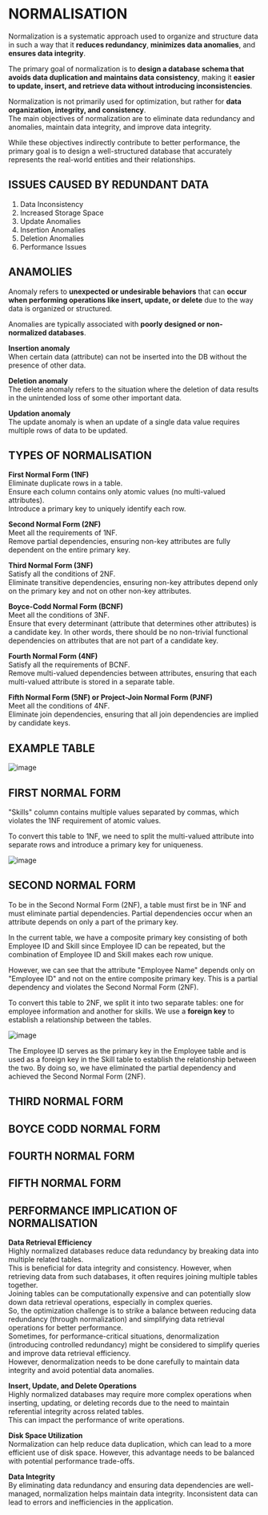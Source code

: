 # NORMALISATION

Normalization is a systematic approach used to organize and structure data in such a way that it **reduces redundancy**, **minimizes data anomalies**, and **ensures data integrity**. 
 
The primary goal of normalization is to **design a database schema that avoids data duplication and maintains data consistency**, making it **easier to update, insert, and retrieve data without introducing inconsistencies**.

Normalization is not primarily used for optimization, but rather for **data organization, integrity, and consistency**. <br>
The main objectives of normalization are to eliminate data redundancy and anomalies, maintain data integrity, and improve data integrity. 

While these objectives indirectly contribute to better performance, the primary goal is to design a well-structured database that accurately represents the real-world entities and their relationships.

## ISSUES CAUSED BY REDUNDANT DATA

1. Data Inconsistency
2. Increased Storage Space
3. Update Anomalies
4. Insertion Anomalies
5. Deletion Anomalies
6. Performance Issues

## ANAMOLIES
Anomaly refers to **unexpected or undesirable behaviors** that can **occur when performing operations like insert, update, or delete** due to the way data is organized or structured. 

Anomalies are typically associated with **poorly designed or non-normalized databases**.

**Insertion anomaly** <br>
When certain data (attribute) can not be inserted into the DB without the presence of other data.

**Deletion anomaly** <br>
The delete anomaly refers to the situation where the deletion of data results in the unintended loss of some other important data.

**Updation anomaly** <br>
The update anomaly is when an update of a single data value requires multiple rows of data to be updated.

## TYPES OF NORMALISATION

**First Normal Form (1NF)** <br>
Eliminate duplicate rows in a table. <br>
Ensure each column contains only atomic values (no multi-valued attributes). <br>
Introduce a primary key to uniquely identify each row. <br>

**Second Normal Form (2NF)** <br>
Meet all the requirements of 1NF. <br>
Remove partial dependencies, ensuring non-key attributes are fully dependent on the entire primary key. <br>

**Third Normal Form (3NF)** <br>
Satisfy all the conditions of 2NF. <br>
Eliminate transitive dependencies, ensuring non-key attributes depend only on the primary key and not on other non-key attributes. <br>

**Boyce-Codd Normal Form (BCNF)** <br>
Meet all the conditions of 3NF. <br>
Ensure that every determinant (attribute that determines other attributes) is a candidate key. In other words, there should be no non-trivial functional dependencies on attributes that are not part of a candidate key. <br>

**Fourth Normal Form (4NF)** <br>
Satisfy all the requirements of BCNF. <br>
Remove multi-valued dependencies between attributes, ensuring that each multi-valued attribute is stored in a separate table. <br>

**Fifth Normal Form (5NF) or Project-Join Normal Form (PJNF)** <br>
Meet all the conditions of 4NF. <br>
Eliminate join dependencies, ensuring that all join dependencies are implied by candidate keys. <br>


## EXAMPLE TABLE

![image](https://github.com/JashandeepSidhu712/DBMS/assets/117754690/bb64c846-70dc-4773-bc6d-aebf2f7e0ccf)

## FIRST NORMAL FORM
"Skills" column contains multiple values separated by commas, which violates the 1NF requirement of atomic values.

To convert this table to 1NF, we need to split the multi-valued attribute into separate rows and introduce a primary key for uniqueness.

![image](https://github.com/JashandeepSidhu712/DBMS/assets/117754690/e7ecb740-ca4c-4b57-826a-a4df7484a2da)

## SECOND NORMAL FORM
To be in the Second Normal Form (2NF), a table must first be in 1NF and must eliminate partial dependencies. Partial dependencies occur when an attribute depends on only a part of the primary key.

In the current table, we have a composite primary key consisting of both Employee ID and Skill since Employee ID can be repeated, but the combination of Employee ID and Skill makes each row unique.

However, we can see that the attribute "Employee Name" depends only on "Employee ID" and not on the entire composite primary key. This is a partial dependency and violates the Second Normal Form (2NF).

To convert this table to 2NF, we split it into two separate tables: one for employee information and another for skills. We use a **foreign key** to establish a relationship between the tables.

![image](https://github.com/JashandeepSidhu712/DBMS/assets/117754690/4addb738-eaf7-4225-92bb-e22f8da5d6b6)

The Employee ID serves as the primary key in the Employee table and is used as a foreign key in the Skill table to establish the relationship between the two. By doing so, we have eliminated the partial dependency and achieved the Second Normal Form (2NF).

## THIRD NORMAL FORM

## BOYCE CODD NORMAL FORM

## FOURTH NORMAL FORM

## FIFTH NORMAL FORM









## PERFORMANCE IMPLICATION OF NORMALISATION

**Data Retrieval Efficiency** <br>
Highly normalized databases reduce data redundancy by breaking data into multiple related tables. <br>
This is beneficial for data integrity and consistency. However, when retrieving data from such databases, it often requires joining multiple tables together. <br>
Joining tables can be computationally expensive and can potentially slow down data retrieval operations, especially in complex queries. <br>
So, the optimization challenge is to strike a balance between reducing data redundancy (through normalization) and simplifying data retrieval operations for better performance. <br>
Sometimes, for performance-critical situations, denormalization (introducing controlled redundancy) might be considered to simplify queries and improve data retrieval efficiency. <br>
However, denormalization needs to be done carefully to maintain data integrity and avoid potential data anomalies. <br>

**Insert, Update, and Delete Operations** <br>
Highly normalized databases may require more complex operations when inserting, updating, or deleting records due to the need to maintain referential integrity across related tables. <br>
This can impact the performance of write operations.

**Disk Space Utilization** <br>
Normalization can help reduce data duplication, which can lead to a more efficient use of disk space. However, this advantage needs to be balanced with potential performance trade-offs.

**Data Integrity** <br>
By eliminating data redundancy and ensuring data dependencies are well-managed, normalization helps maintain data integrity. Inconsistent data can lead to errors and inefficiencies in the application.



 

